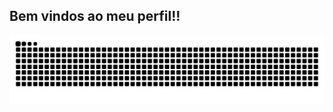 ## Bem vindos ao meu perfil!!


<picture align="center">
  <source media="(prefers-color-scheme: dark)" srcset="https://raw.githubusercontent.com/TOLTz/TOLTz/output/github-contribution-grid-snake-dark.svg">
  <source media="(prefers-color-scheme: light)" srcset="https://raw.githubusercontent.com/TOLTz/TOLTz/output/github-contribution-grid-snake-dark.svg">
  <img align="center" alt="github contribution grid snake animation" src="https://raw.githubusercontent.com/TOLTz/TOLTz/output/github-contribution-grid-snake.svg">
</picture>
